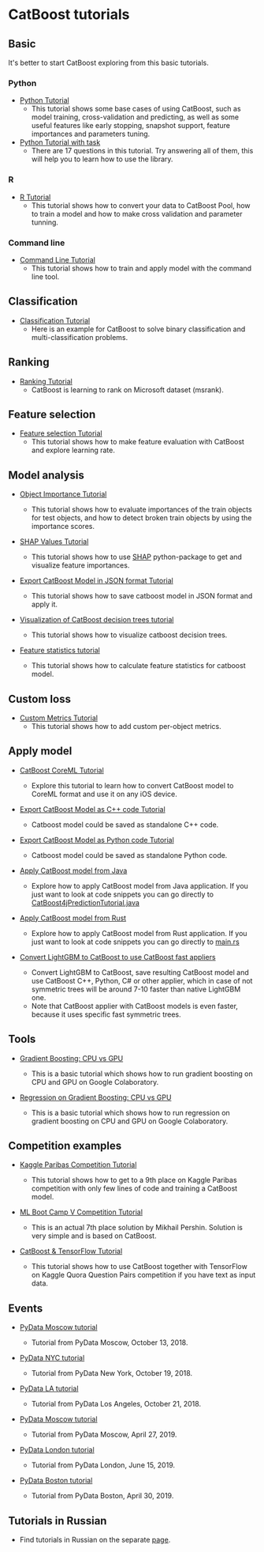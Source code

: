 # CatBoost tutorials

## Basic

It's better to start CatBoost exploring from this basic tutorials.

### Python

* [Python Tutorial](python_tutorial.ipynb)
    * This tutorial shows some base cases of using CatBoost, such as model training, cross-validation and predicting, as well as some useful features like early stopping,  snapshot support, feature importances and parameters tuning.
* [Python Tutorial with task](python_tutorial_with_tasks.ipynb)
    * There are 17 questions in this tutorial. Try answering all of them, this will help you to learn how to use the library.

### R

* [R Tutorial](r_tutorial.ipynb)
    * This tutorial shows how to convert your data to CatBoost Pool, how to train a model and how to make cross validation and parameter tunning.

### Command line

* [Command Line Tutorial](cmdline_tutorial/cmdline_tutorial.md)
    * This tutorial shows how to train and apply model with the command line tool.

## Classification

* [Classification Tutorial](classification/classification_tutorial.ipynb)
    * Here is an example for CatBoost to solve binary classification and multi-classification problems.

## Ranking
* [Ranking Tutorial](ranking/ranking_tutorial.ipynb)
    * CatBoost is learning to rank on Microsoft dataset (msrank).

## Feature selection
* [Feature selection Tutorial](feature_selection/eval_tutorial.ipynb)
    * This tutorial shows how to make feature evaluation with CatBoost and explore learning rate.

## Model analysis

* [Object Importance Tutorial](model_analysis/object_importance_tutorial.ipynb)
    * This tutorial shows how to evaluate importances of the train objects for test objects, and how to detect broken train objects by using the importance scores.

* [SHAP Values Tutorial](model_analysis/shap_values_tutorial.ipynb)
    * This tutorial shows how to use [SHAP](https://github.com/slundberg/shap) python-package to get and visualize feature importances.

* [Export CatBoost Model in JSON format Tutorial](model_analysis/model_export_as_json_tutorial.ipynb)
    * This tutorial shows how to save catboost model in JSON format and apply it.

* [Visualization of CatBoost decision trees tutorial](model_analysis/visualize_decision_trees_tutorial.ipynb)
    * This tutorial shows how to visualize catboost decision trees.

* [Feature statistics tutorial](model_analysis/feature_statistics_tutorial.ipynb)
    * This tutorial shows how to calculate feature statistics for catboost model.

## Custom loss

* [Custom Metrics Tutorial](custom_loss/custom_metric_tutorial.md)
    * This tutorial shows how to add custom per-object metrics.

## Apply model

* [CatBoost CoreML Tutorial](apply_model/coreml/coreml_export_tutorial.ipynb)
    * Explore this tutorial to learn how to convert CatBoost model to CoreML format and use it on any iOS device.

* [Export CatBoost Model as C++ code Tutorial](apply_model/model_export_as_cpp_code_tutorial.md)
    * Catboost model could be saved as standalone C++ code.

* [Export CatBoost Model as Python code Tutorial](apply_model/model_export_as_python_code_tutorial.md)
    * Catboost model could be saved as standalone Python code.

* [Apply CatBoost model from Java](apply_model/java/train_model.ipynb)
    * Explore how to apply CatBoost model from Java application. If you just want to look at code snippets you can go directly to [CatBoost4jPredictionTutorial.java](apply_model/java/src/main/java/CatBoost4jPredictionTutorial.java)

* [Apply CatBoost model from Rust](apply_model/rust/train_model.ipynb)
    * Explore how to apply CatBoost model from Rust application. If you just want to look at code snippets you can go directly to [main.rs](apply_model/rust/src/main.rs)

* [Convert LightGBM to CatBoost to use CatBoost fast appliers](apply_model/fast_light_gbm_applier.ipynb)
    * Convert LightGBM to CatBoost, save resulting CatBoost model and use CatBoost C++, Python, C# or other applier, which in case of not symmetric trees will be around 7-10 faster than native LightGBM one.
    * Note that CatBoost applier with CatBoost models is even faster, because it uses specific fast symmetric trees.

## Tools

* [Gradient Boosting: CPU vs GPU](tools/google_colaboratory_cpu_vs_gpu_tutorial.ipynb)
    * This is a basic tutorial which shows how to run gradient boosting on CPU and GPU on Google Colaboratory.

* [Regression on Gradient Boosting: CPU vs GPU](tools/google_colaboratory_cpu_vs_gpu_regression_tutorial.ipynb)
    * This is a basic tutorial which shows how to run regression on gradient boosting on CPU and GPU on Google Colaboratory.

## Competition examples

* [Kaggle Paribas Competition Tutorial](competition_examples/kaggle_paribas.ipynb)
    * This tutorial shows how to get to a 9th place on Kaggle Paribas competition with only few lines of code and training a CatBoost model.

* [ML Boot Camp V Competition Tutorial](competition_examples/mlbootcamp_v_tutorial.ipynb)
    * This is an actual 7th place solution by Mikhail Pershin. Solution is very simple and is based on CatBoost.

* [CatBoost & TensorFlow Tutorial](competition_examples/quora_w2v.ipynb)
    * This tutorial shows how to use CatBoost together with TensorFlow on Kaggle Quora Question Pairs competition if you have text as input data.

## Events

* [PyData Moscow tutorial](events/pydata_moscow_oct_13_2018.ipynb)
    * Tutorial from PyData Moscow, October 13, 2018.

* [PyData NYC tutorial](events/pydata_nyc_oct_19_2018.ipynb)
    * Tutorial from PyData New York, October 19, 2018.

* [PyData LA tutorial](events/pydata_la_oct_21_2018.ipynb)
    * Tutorial from PyData Los Angeles, October 21, 2018.

* [PyData Moscow tutorial](events/datastart_moscow_apr_27_2019.ipynb)
    * Tutorial from PyData Moscow, April 27, 2019.

* [PyData London tutorial](events/2019_pydata_london/pydata_london_2019.ipynb)
    * Tutorial from PyData London, June 15, 2019.

* [PyData Boston tutorial](events/2019_odsc_east/odsc_east_2019.ipynb)
    * Tutorial from PyData Boston, April 30, 2019.

## Tutorials in Russian

* Find tutorials in Russian on the separate [page](ru/README.md).
